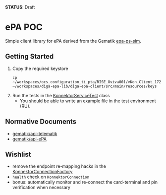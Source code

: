 **STATUS**: Draft

# ePA POC
Simple client library for ePA derived from the Gematik [epa-ps-sim](https://github.com/gematik/epa-ps-sim).

## Getting Started
1. Copy the required keystore
    ```shell
    cp ~/workspaces/ocs_configuration_ti_pta/RISE_Oviva001/vKon_Client_172.026.002.035.p12 ~/workspaces/diga-epa-lib/diga-epa-client/src/main/resources/keys
    ```
2. Run the tests in the [KonnektorServiceTest](diga-epa-client/src/test/java/com/oviva/epa/client/KonnektorServiceTest.java) class
   * You should be able to write an example file in the test environment (RU).

## Normative Documents
- [gematik/api-telematik](https://github.com/gematik/api-telematik/tree/OPB5)
- [gematik/api-ePA](https://github.com/gematik/api-ePA/tree/ePA-2.6)

## Wishlist
- remove the endpoint re-mapping hacks in the [KonnektorConnectionFactory](https://github.com/oviva-ag/diga-epa-lib/blob/main/diga-epa-client/src/main/java/com/oviva/poc/konn/KonnektorConnectionFactory.java#L334)
- `health` check on `KonnektorConnection`
- bonus: automatically monitor and re-connect the card-terminal and pin verification when necessary
